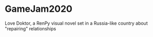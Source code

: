 # GameJam2020
Love Doktor, a RenPy visual novel set in a Russia-like country about "repairing" relationships
